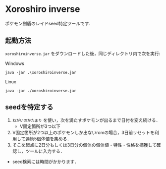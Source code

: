 # Xoroshiro inverse

ポケモン剣盾のレイドseed特定ツールです．

## 起動方法

`xoroshiroinverse.jar` をダウンロードした後，同じディレクトリ内で次を実行:

Windows

    java -jar .\xoroshiroinverse.jar
    
Linux

    java -jar ./xoroshiroinverse.jar


## seedを特定する

1. `ねがいのかたまり` を使い，次を満たすポケモンが出るまで日付を変え続ける．
    - V固定箇所が3つ以下
1. V固定箇所が2つ以上のポケモンしか出ないromの場合，3日前リセットを利用して連続5個体値を集める．
1. そこを起点に2日分もしくは3日分の個体の個体値・特性・性格を捕獲して確認し，ツールに入力する．

- seed検索には時間がかかります．
